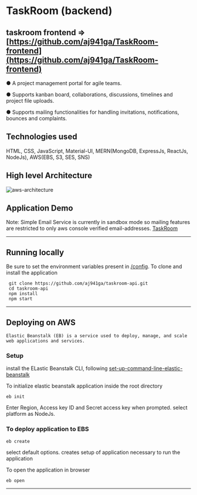 # TaskRoom (backend)
## taskroom frontend => [https://github.com/aj941ga/TaskRoom-frontend](https://github.com/aj941ga/TaskRoom-frontend)

● A project management portal for agile teams.

● Supports kanban board, collaborations, discussions, timelines and project file uploads.

● Supports mailing functionalities for handling invitations, notifications, bounces and complaints.

## Technologies used
 HTML, CSS, JavaScript, Material-UI, MERN(MongoDB, ExpressJs, ReactJs, NodeJs), AWS(EBS, S3, SES, SNS)

## High level Architecture
![aws-architecture](https://github.com/aj941ga/TaskRoom-frontend/blob/main/public/taskroom-aws-architecture.png)

## Application Demo
Note: Simple Email Service is currently in sandbox mode so mailing features are restricted to only aws console verified email-addresses.
[TaskRoom](https://www.taskroom.cloud/)
 ________________________________________________________________________________________________________
## Running locally

Be sure to set the environment variables present in [/config](https://github.com/aj941ga/taskroom-api/tree/master/config).
To clone and install the application

```shell
 git clone https://github.com/aj941ga/taskroom-api.git
 cd taskroom-api
 npm install
 npm start
```
__________________________________________________________________________________________________________
## Deploying on AWS

`Elastic Beanstalk (EB) is a service used to deploy, manage, and scale web applications and services.`

### Setup
install the ELastic Beanstalk CLI, following [set-up-command-line-elastic-beanstalk](https://aws.amazon.com/getting-started/hands-on/set-up-command-line-elastic-beanstalk/)

To initialize elastic beanstalk application inside the root directory
```shell
eb init
```
Enter Region, Access key ID and Secret access key when prompted.
select platform as NodeJs.

### To deploy application to EBS
```shell
eb create
```
select default options.
creates setup of application necessary to run the application

To open the application in browser
```shell
eb open
```
________________________________________________________________________________________


